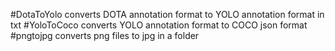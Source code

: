 #DotaToYolo converts DOTA annotation format to YOLO annotation format in txt
#YoloToCoco converts YOLO annotation format to COCO json format
#pngtojpg converts png files to jpg in a folder
